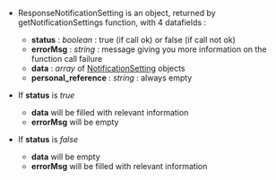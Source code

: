   * ResponseNotificationSetting is an object, returned by getNotificationSettings function, with 4 datafields :
    * **status** : _boolean_ : true (if call ok) or false (if call not ok)
    * **errorMsg** : _string_ : message giving you more information on the function call failure
    * **data** : _array_ of [NotificationSetting](NotificationSetting.md) objects
    * **personal\_reference** : _string_ : always empty

  * If **status** is _true_
    * **data** will be filled with relevant information
    * **errorMsg** will be empty
  * If **status** is _false_
    * **data** will be empty
    * **errorMsg** will be filled with relevant information